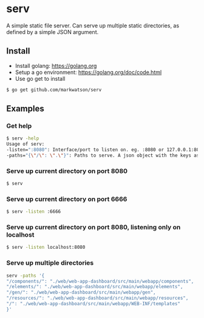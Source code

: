 # serv
A simple static file server. Can serve up multiple static directories, as defined by a simple JSON argument.

## Install
- Install golang: <https://golang.org>
- Setup a go environment: <https://golang.org/doc/code.html>
- Use go get to install
```bash
$ go get github.com/markwatson/serv
```

## Examples

### Get help
```bash
$ serv -help
Usage of serv:
-listen=":8080": Interface/port to listen on. eg. :8080 or 127.0.0.1:8080
-paths="{\"/\": \".\"}": Paths to serve. A json object with the keys as the url pattern, and the value as the root. Default serves current folder.
```

### Serve up current directory on port 8080
```bash
$ serv
```

### Serve up current directory on port 6666
```bash
$ serv -listen :6666
```

### Serve up current directory on port 8080, listening only on localhost
```bash
$ serv -listen localhost:8080
```

### Serve up multiple directories
```bash
serv -paths '{
"/components/": "./web/web-app-dashboard/src/main/webapp/components",
"/elements/": "./web/web-app-dashboard/src/main/webapp/elements",
"/gen/": "./web/web-app-dashboard/src/main/webapp/gen",
"/resources/": "./web/web-app-dashboard/src/main/webapp/resources",
"/": "./web/web-app-dashboard/src/main/webapp/WEB-INF/templates"
}'
```
